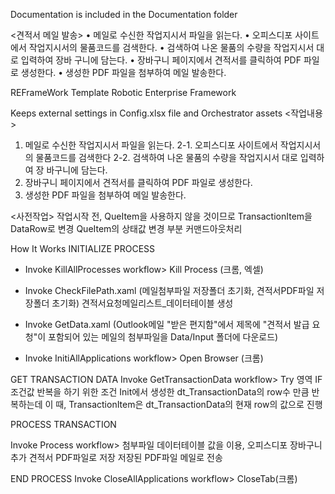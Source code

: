 Documentation is included in the Documentation folder

<견적서 메일 발송>
• 메일로 수신한 작업지시서 파일을 읽는다.
• 오피스디포 사이트에서 작업지시서의 물품코드를 검색한다.
• 검색하여 나온 물품의 수량을 작업지시서 대로 입력하여 장바
구니에 담는다.
• 장바구니 페이지에서 견적서를 클릭하여 PDF 파일로 생성한다.
• 생성한 PDF 파일을 첨부하여 메일 발송한다.

REFrameWork Template
Robotic Enterprise Framework

Keeps external settings in Config.xlsx file and Orchestrator assets
<작업내용>
1. 메일로 수신한 작업지시서 파일을 읽는다.
2-1. 오피스디포 사이트에서 작업지시서의 물품코드를 검색한다
2-2. 검색하여 나온 물품의 수량을 작업지시서 대로 입력하여 장
바구니에 담는다.
3. 장바구니 페이지에서 견적서를 클릭하여 PDF 파일로 생성한다.
4. 생성한 PDF 파일을 첨부하여 메일 발송한다.

<사전작업>
작업시작 전, QueItem을 사용하지 않을 것이므로
TransactionItem을 DataRow로 변경
QueItem의 상태값 변경 부분 커맨드아웃처리


How It Works
INITIALIZE PROCESS
 - Invoke KillAllProcesses workflow> Kill Process (크롬, 엑셀)

 - Invoke CheckFilePath.xaml (메일첨부파일 저장폴더 초기화, 견적서PDF파일 저장폴더 초기화)
견적서요청메일리스트_데이터테이블 생성
 - Invoke GetData.xaml (Outlook메일 "받은 편지함"에서 제목에 "견적서 발급 요청"이 포함되어 있는 메일의
첨부파일을 Data/Input 폴더에 다운로드)
 - Invoke InitiAllApplications workflow> Open Browser (크롬)

GET TRANSACTION DATA Invoke GetTransactionData workflow> Try 영역 IF 조건값 
반복을 하기 위한 조건
Init에서 생성한 dt_TransactionData의 row수 만큼 반복하는데
이 때, TransactionItem은 dt_TransactionData의 현재 row의 값으로 진행

PROCESS TRANSACTION

Invoke Process workflow> 
첨부파일 데이터테이블 값을 이용, 오피스디포 장바구니 추가
견적서 PDF파일로 저장
저장된 PDF파일 메일로 전송

END PROCESS
Invoke CloseAllApplications workflow> CloseTab(크롬)
